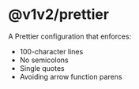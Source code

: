 # @v1v2/prettier

A Prettier configuration that enforces:

- 100-character lines
- No semicolons
- Single quotes
- Avoiding arrow function parens
